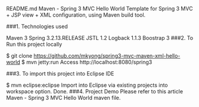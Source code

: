 README.md
Maven - Spring 3 MVC Hello World
Template for Spring 3 MVC + JSP view + XML configuration, using Maven build tool.

###1. Technologies used

Maven 3
Spring 3.2.13.RELEASE
JSTL 1.2
Logback 1.1.3
Boostrap 3
###2. To Run this project locally

$ git clone https://github.com/mkyong/spring3-mvc-maven-xml-hello-world
$ mvn jetty:run
Access http://localhost:8080/spring3

###3. To import this project into Eclipse IDE

$ mvn eclipse:eclipse
Import into Eclipse via existing projects into workspace option.
Done.
###4. Project Demo Please refer to this article Maven - Spring 3 MVC Hello World maven file.
